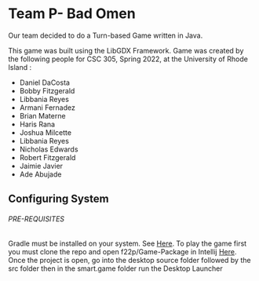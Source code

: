 # Team P- Bad Omen

Our team decided to do a Turn-based Game written in Java.

This game was built using the LibGDX Framework. Game was created by the following people for CSC 305, Spring 2022, at the University of Rhode Island :

- Daniel DaCosta
- Bobby Fitzgerald
- Libbania Reyes
- Armani Fernadez
- Brian Materne
- Haris Rana 
- Joshua Milcette
- Libbania Reyes
- Nicholas Edwards
- Robert Fitzgerald
- Jaimie Javier 
- Ade Abujade

## Configuring System
###### PRE-REQUISITES
Gradle must be installed on your system. See [Here](https://gradle.org/install/ "Here").
To play the game first you must clone the repo and open f22p/Game-Package in Intellij [Here](https://www.jetbrains.com/idea/download/#section=mac "Intellij"). 
Once the project is open, go into the desktop source folder followed by the src folder then in the smart.game folder run the Desktop Launcher
